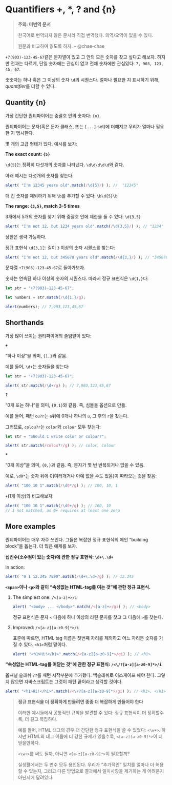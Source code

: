# Quantifiers +, *, ? and {n}

>**주의: 미번역 문서**
>
>한국어로 번역되지 않은 문서라 직접 번역했다. 의역/오역이 있을 수 있다.
>
>원문과 비교하여 읽도록 하자. 
>– @chae-chae

`+7(903)-123-45-67`같은 문자열이 있고 그 안의 모든 숫자를 찾고 싶다고 해보자. 하지만 전과는 다르게, 단일 숫자에는 관심이 없고 전체 숫자에만 관심있다: `7, 903, 123, 45, 67`.

숫숫자는 하나 혹은 그 이상의 숫자 `\d`의 시퀀스다. 얼마나 필요한 지 표시하기 위해, *quantifier*를 더할 수 있다.

## Quantity {n}

가장 간단한 퀀티파이어는 중괄호 안의 숫자다: `{n}`.

퀀티파이어는 문자(혹은 문자 클래스, 또는 `[...]` set)에 더해지고 우리가 얼마나 필요한 지 명시한다.

몇 개의 고급 형태가 있다. 예시를 보자:

**The exact count: `{5}`**

`\d{5}`는 정확히 다섯개의 숫자를 나타낸다. `\d\d\d\d\d`와 같다.

아래 예시는 다섯개의 숫자를 찾는다:

```js
alert( "I'm 12345 years old".match(/\d{5}/) ); //  "12345"
```

더 긴 숫자를 제외하기 위해 `\b`를 추가할 수 있다: `\b\d{5}\b`.

**The range: `{3,5}`, match 3-5 times**

3개에서 5개의 숫자를 찾기 위해 중괄호 안에 제한을 둘 수 있다: `\d{3,5}`

```js
alert( "I'm not 12, but 1234 years old".match(/\d{3,5}/) ); // "1234"
```

상한은 생략 가능하다.

정규 표현식 `\d{3,}`는 길이 `3` 이상의 숫자 시퀀스를 찾는다:

```js
alert( "I'm not 12, but 345678 years old".match(/\d{3,}/) ); // "345678"
```

문자열 `+7(903)-123-45-67`로 돌아가보자.

숫자는 연속된 하나 이상의 숫자의 시퀀스다. 따라서 정규 표현식은 `\d{1,}`다:

```js
let str = "+7(903)-123-45-67";

let numbers = str.match(/\d{1,}/g);

alert(numbers); // 7,903,123,45,67
```

## Shorthands

가장 많이 쓰이는 퀀티파이어의 줄임말이 있다:

**`+`**

“하나 이상”을 의미, `{1,}`와 같음.

예를 들어, `\d+`는 숫자들을 찾는다:

```js
let str = "+7(903)-123-45-67";

alert( str.match(/\d+/g) ); // 7,903,123,45,67
```

**`?`**

“0개 또는 하나”을 의미, `{0,1}`와 같음. 즉, 심볼을 옵션으로 만듦.

예를 들어, 패턴 `ou?r`는 `o`뒤에 0개나 하나의 `u`, 그 후의 `r`을 찾는다.

그러므로, `colou?r`는 `color`와 `colour` 모두 찾는다:

```js
let str = "Should I write color or colour?";

alert( str.match(/colou?r/g) ); // color, colour
```

**`*`**

“0개 이상”을 의미, `{0,}`과 같음. 즉, 문자가 몇 번 반복되거나 없을 수 있음.

예로, `\d0*`는 숫자 뒤에 0(여러개거나 아예 없을 수도 있음)이 따라오는 것을 찾음:

```js
alert( "100 10 1".match(/\d0*/g) ); // 100, 10, 1
```

`+`(1개 이상)와 비교해보자:

```js
alert( "100 10 1".match(/\d0+/g) ); // 100, 10
// 1 not matched, as 0+ requires at least one zero
```

## More examples

퀀티파이어는 매우 자주 쓰인다. 그들은 복잡한 정규 표현식의 메인 “building block”을 돕는다. 더 많은 예제를 보자.

**십진수(소수점이 있는 숫자)에 관한 정규 표현식: `\d+\.\d+`**

In action:

```js
alert( "0 1 12.345 7890".match(/\d+\.\d+/g) ); // 12.345
```

**`<span>`이나 `<p>`와 같이 “속성없는 HTML-tag를 여는 것”에 관한 정규 표현식.**

1. The simplest one: `/<[a-z]+>/i`
    
    ```js
    alert( "<body> ... </body>".match(/<[a-z]+>/gi) ); // <body>
	```
    
    정규 표현식은 문자 `<` 다음에 하나 이상의 라틴 문자를 찾고 그 다음에 `>`를 찾는다.
    
2. Improved: `/<[a-z][a-z0-9]*>/i`
    
    표준에 따르면, HTML tag 이름은 첫번째 자리를 제외하고 어느 자리든 숫자를 가질 수 있다. `<h1>`처럼 말이다.
    
    ```js
    alert( "<h1>Hi!</h1>".match(/<[a-z][a-z0-9]*>/gi) ); // <h1>
	```

**“속성없는 HTML-tag를 여닫는 것”에 관한 정규 표현식: `/<\/?[a-z][a-z0-9]*>/i`**

옵셔널 슬래쉬 `/?`를 패턴 시작부분에 추가했다. 백슬래쉬로 이스케이프 해야 한다. 그렇지 않으면 자바스크립트는 그것이 패턴 끝이라고 생각할 것이다.

```js
alert( "<h1>Hi!</h1>".match(/<\/?[a-z][a-z0-9]*>/gi) ); // <h1>, </h1>
```

>**정규 표현식을 더 정확하게 만들려면 종종 더 복잡하게 만들어야 한다**
>
>이러한 예시들에서 공통적인 규칙을 발견할 수 있다: 정규 표현식이 더 정확할수록, 더 길고 복잡하다.
>
>예를 들어, HTML 태그의 경우 더 간단한 정규 표현식을 쓸 수 있었다: `<\w+>`. 하지만 HTML의 태그 이름에 더 강한 규제가 있을수록, `<[a-z][a-z0-9]*>`이 더 믿을만하다.
>
>`<\w+>`를 써도 될까, 아니면 `<[a-z][a-z0-9]*>`이 필요할까?
>
>실생활에서는 두 변수 모두 용인된다. 우리가 “추가적인“ 일치를 얼마나 더 허용할 수 있는지, 그리고 다른 방법으로 결과에서 일치사항을 제거하는 게 어려운지 아닌지에 달려있다.